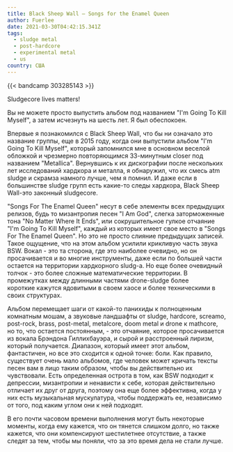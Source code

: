 ```yaml
---
title: Black Sheep Wall — Songs for the Enamel Queen
author: Fuerlee
date: 2021-03-30T04:42:15.341Z
tags:
  - sludge metal
  - post-hardcore
  - experimental metal
  - us
country: США
---
```

{{< bandcamp 303285143 >}}

Sludgecore lives matters!

Вы не можете просто выпустить альбом под названием "I'm Going To Kill Myself", а затем исчезнуть на шесть лет. Я был обеспокоен.

Впервые я познакомился с Black Sheep Wall, что бы ни означало это название группы, еще в 2015 году, когда они выпустили альбом "I'm Going To Kill Myself", который запомнился мне в основном веселой обложкой и чрезмерно повторяющимся 33-минутным closer под названием "Metallica". Вернувшись к их дискографии после нескольких лет исследований хардкора и металла, я обнаружил, что их смесь atm sludge и скрамза намного лучше, чем я помнил. И даже если в большинстве sludge групп есть какие-то следы хардкора, Black Sheep Wall-это законный sludgecore.

"Songs For The Enamel Queen" несут в себе элементы всех предыдущих релизов, будь то мизантропия песен "I Am God", слегка заторможенные тона "No Matter Where It Ends", или сокрушительное гулкое отчаяние "I'm Going To Kill Myself", каждый из которых имеет свое место в "Songs For The Enamel Queen". Но это не просто слияние предыдущих записей. Такое ощущение, что на этом альбом усилили крикливую часть звука BSW. Вокал - это та сторона, где это наиболее очевидно, но он просачивается и во многие инструменты, даже если по большей части остается на территории хардкорного sludg-а. Но еще более очевидный толчок - это более сложные математические территории. В промежутках между длинными частями drone-sludge более короткие кажутся ядовитыми в своем хаосе и более техническими в своих структурах.

Альбом перемещает шаги от какой-то панихиды к полноценным комнатным мошам, а звуковые ландшафты от sludge, hardcore, screamo, post-rock, brass, post-metal, metalcore, doom metal и drone к mathcore, но то, что остается постоянным, - это отчаяние, которое просачивается из вокала Брэндона Гиллихбауэра, и сырой и расстроенный лиризм, который получается. Диапазон, который имеет этот альбом, фантастичен, но все это сходится к одной точке: боли. Как правило, существует очень мало альбомов, где человек может кричать тексты песен вам в лицо таким образом, чтобы вы действительно их чувствовали. Есть определенная острота в том, как BSW подходит к депрессии, мизантропии и ненависти к себе, которая действительно отличает их друг от друга, поэтому она еще более эффективна, когда у них есть музыкальная мускулатура, чтобы поддержать ее, независимо от того, под каким углом они к ней подходят.

В его почти часовом времени выполнения могут быть некоторые моменты, когда ему кажется, что он тянется слишком долго, но также кажется, что они компенсируют шестилетнее отсутствие, а также следят за тем, чтобы мы поняли, что за это время дела не стали лучше.